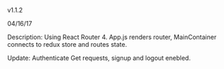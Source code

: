 v1.1.2

04/16/17

Description: Using React Router 4. App.js renders router, MainContainer connects to redux store and routes state.

Update: Authenticate Get requests, signup and logout enebled.